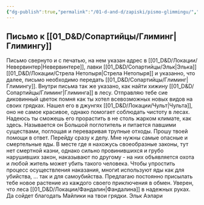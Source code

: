 ```yaml
---
{"dg-publish":true,"permalink":"/01-d-and-d/zapiski/pismo-glimmingu/","created":"2024-11-09T09:06:49.799+03:00","updated":"2024-04-15T22:28:56.275+03:00"}
---
```


## Письмо к [[01_D&D/Сопартийцы/Глиминг\|Глимингу]]

Письмо свернуто и с печатью, на нем указан адрес в [[01_D&D/Локации/Невервинтер\|Невервинтере]], лавки [[01_D&D/Сопартийцы/Эльк\|Элька]] [[01_D&D/Локации/Стрела Нетопыря\|Стрела Нетопыря]] и указанно, что далее, письмо необходимо передать [[01_D&D/Сопартийцы/Глиминг\|Глимингу]]. Внутри письма так же указано, как найти хижину [[01_D&D/Сопартийцы/Глиминг\|Глиминга]] в лесу. 
	Отправляю тебе сие диковинный цветок помня как ты хотел всевозможных новых видов на своих грядках. Нашел его в джунгях [[01_D&D/Локации/Чульт\|Чульта]], оно не самое красивое, однако помогает соблюдать чистоту в лесах. Надеюсь ты сможешь его прорастить в не столь жарком климате, как здесь. Называется он Большой поглотитель и питается павшими существами, поглощая и переваривая трупные отходы.
	Прошу твоей помощи в ответ. Перейду сразу к делу. Мне нужны самые опасные и смертельные яды. В месте где я нахожусь своеобразные законы, тут нет смертной казни, однако сильно провинившихся и грубо нарушивших закон, наказывают по другому - на них объявляется охота и любой житель может убить такого человека. Чтобы упростить процесс осуществления наказания, многиt используют яды как для убийства, ... так и для самоубийства. Предлагаю постоянно присылать тебе новое растение из каждого своего приключения в обмен. 
	Уверен, что леса [[01_D&D/Локации/Фандалин\|Фандалина]] в надежных руках. 
	Да сойдет благодать Майлики на твои грядки. 
	Эльк Аэлари
